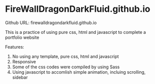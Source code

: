 # FireWallDragonDarkFluid.github.io

Github URL: firewalldragondarkfluid.github.io

This is a practice of using pure css, html and javascript to complete a portfolio website

Features:
1) No using any template, pure css, html and javascript
2) Responsive
3) Some of the css codes were compiled by using Sass
4) Using javascript to accomlish simple animation, incluing scrolling, sidebar  
